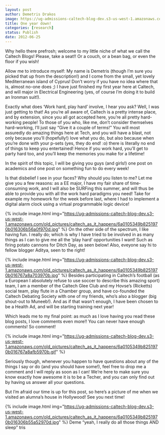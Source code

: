 ```yaml
---
layout: post
author: Demetris Drakos
image: https://ug-admissions-caltech-blog-dev.s3-us-west-1.amazonaws.com/old_pictures/caltech_as_it_happens/6a0105349b8251970b016306b536cf970d.jpg
title: One year down! 
categories: [research]
status: Publish
date: 2012-06-25
---
```



Why hello there prefrosh; welcome to my little niche of what we call the Caltech Blogs! Please, take a seat!! Or a couch, or a bean bag, or even the floor if you wish!

Allow me to introduce myself: My name is Demetris (though I’m sure you picked that up from the description!) and I come from the small, yet lovely Mediterranean island of Cyprus! Don’t worry if you have no idea where that is, almost no-one does ;) I have just finished my first year here at Caltech, and will major in Electrical Engineering (yes, of course I’m doing it to build an Ironman suit!).

Exactly what does ‘Work hard, play hard’ involve, I hear you ask? Well, I was just getting to that! As you’re all aware of, Caltech is a pretty intense place, and by extension, since you all got accepted here, you’re all pretty hard-working people! To those of you who, like me, don’t consider themselves hard-working, I’ll just say “Give it a couple of terms!” You will most assuredly do amazing things here at Tech, and you will have a blast, not only because you’ll (hopefully!) love what you do, but also because when you’re done with your p-sets (yes, they do end! :o) there is literally no end of things to keep you entertained! Hence if you work hard, you’ll get to party hard too, and you’ll keep the memories you make for a lifetime!

In the spirit of this topic, I will be giving you guys (and girls!) one post on academics and one post on something fun to do every week!

Is that disbelief I see in your faces? Why should you listen to me? Let me give you a few reasons: as a EE major, I have my fair share of time-consuming work, and I will also be SURFing this summer, and will thus be able to provide you with all the work hard paradigms you need! Take for example my homework for the week before last, where I had to implement a digital alarm clock using a virtual programmable logic device!

{% include image.html img="https://ug-admissions-caltech-blog-dev.s3-us-west-1.amazonaws.com/old_pictures/caltech_as_it_happens/6a0105349b8251970b016306b56a0f970d.jpg" %}
On the other side of the spectrum, I like having fun. I really do; which is why I have tried to be involved in as many things as I can to give me all the ‘play hard’ opportunities I want! Such as firing potato cannons for Ditch Day, as seen below! Also, eveyone say hi to fellow blogger Aditya, seen to the right!

{% include image.html img="https://ug-admissions-caltech-blog-dev.s3-us-west-1.amazonaws.com/old_pictures/caltech_as_it_happens/6a0105349b8251970b016767a8a703970b.jpg" %}
Besides participating in Caltech’s football (as a European I absolutely refuse to use soccer to describe this amazing sport) team, I am a member of the Caltech Glee Club and my Hovse’s (Ricketts) social team, play flute in a Chamber group, and have co-founded the Caltech Debating Society with one of my friends, who’s also a blogger (big shout-out to Muneeb!). And as if that wasn’t enough, I have been chosen to be a Health Ad, and will be starting training next year!

Which leads me to my final point: as much as I love having you read these blog posts, I love comments even more!! You can never have enough comments! So comment!

{% include image.html img="https://ug-admissions-caltech-blog-dev.s3-us-west-1.amazonaws.com/old_pictures/caltech_as_it_happens/6a0105349b8251970b016767a8afb5970b.gif" %}

Seriously though, whenever you happen to have questions about any of the things I say or do (and you should have some!), feel free to drop me a comment and I will reply as soon as I can! We’re here to make sure you know exactly how awesome it is to be a Techer, and you can only find out by having us answer all your questions.

But I’m afraid our time is up for this post, so here’s a picture of me when we visited an alumna’s house in Hollywood! See you next time!

{% include image.html img="https://ug-admissions-caltech-blog-dev.s3-us-west-1.amazonaws.com/old_pictures/caltech_as_it_happens/6a0105349b8251970b016306b55a52970d.jpg" %}
Deme “yeah, I really do all those things AND sleep” tris

